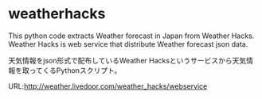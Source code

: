 weatherhacks
============

This python code extracts Weather forecast in Japan from Weather Hacks.
Weather Hacks is web service that distribute Weather forecast json data.

天気情報をjson形式で配布しているWeather Hacksというサービスから天気情報を取ってくるPythonスクリプト。

URL:http://weather.livedoor.com/weather_hacks/webservice

